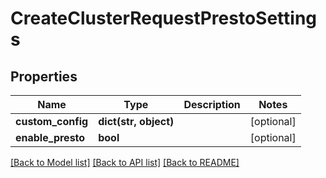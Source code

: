 # CreateClusterRequestPrestoSettings

## Properties
Name | Type | Description | Notes
------------ | ------------- | ------------- | -------------
**custom_config** | **dict(str, object)** |  | [optional] 
**enable_presto** | **bool** |  | [optional] 

[[Back to Model list]](../README.md#documentation-for-models) [[Back to API list]](../README.md#documentation-for-api-endpoints) [[Back to README]](../README.md)


